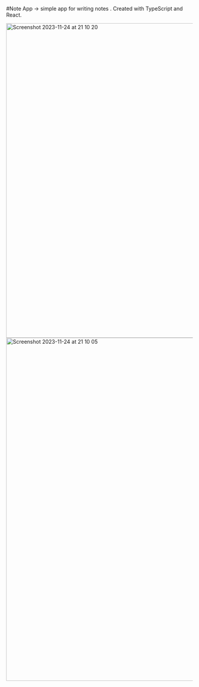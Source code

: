 #Note App  -> simple app for writing notes . Created with TypeScript and React.

<img width="846" alt="Screenshot 2023-11-24 at 21 10 20" src="https://github.com/MarkoKustudija/NoteApp-TS/assets/81296935/820b4977-7482-47ff-8b50-45509af637d9">

<img width="923" alt="Screenshot 2023-11-24 at 21 10 05" src="https://github.com/MarkoKustudija/NoteApp-TS/assets/81296935/85667acd-d9c6-4e36-b5d1-086bb5732858">
